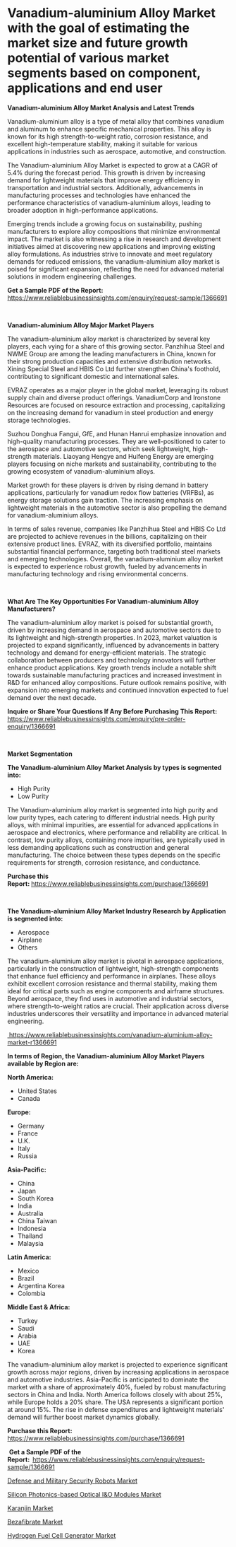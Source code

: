 <p><h1>Vanadium-aluminium Alloy Market with the goal of estimating the market size and future growth potential of various market segments based on component, applications and end user</h1></p><p><strong>Vanadium-aluminium Alloy Market Analysis and Latest Trends</strong></p>
<p><p>Vanadium-aluminium alloy is a type of metal alloy that combines vanadium and aluminum to enhance specific mechanical properties. This alloy is known for its high strength-to-weight ratio, corrosion resistance, and excellent high-temperature stability, making it suitable for various applications in industries such as aerospace, automotive, and construction.</p><p>The Vanadium-aluminium Alloy Market is expected to grow at a CAGR of 5.4% during the forecast period. This growth is driven by increasing demand for lightweight materials that improve energy efficiency in transportation and industrial sectors. Additionally, advancements in manufacturing processes and technologies have enhanced the performance characteristics of vanadium-aluminium alloys, leading to broader adoption in high-performance applications.</p><p>Emerging trends include a growing focus on sustainability, pushing manufacturers to explore alloy compositions that minimize environmental impact. The market is also witnessing a rise in research and development initiatives aimed at discovering new applications and improving existing alloy formulations. As industries strive to innovate and meet regulatory demands for reduced emissions, the vanadium-aluminium alloy market is poised for significant expansion, reflecting the need for advanced material solutions in modern engineering challenges.</p></p>
<p><strong>Get a Sample PDF of the Report:&nbsp;</strong> <a href="https://www.reliablebusinessinsights.com/enquiry/request-sample/1366691?utm_campaign=1106&utm_medium=2&utm_source=Github&utm_content=ia&utm_term=26122024&utm_id=vanadium-aluminium-alloy">https://www.reliablebusinessinsights.com/enquiry/request-sample/1366691</a></p>
<p>&nbsp;</p>
<p><strong>Vanadium-aluminium Alloy Major Market Players</strong></p>
<p><p>The vanadium-aluminium alloy market is characterized by several key players, each vying for a share of this growing sector. Panzhihua Steel and NWME Group are among the leading manufacturers in China, known for their strong production capacities and extensive distribution networks. Xining Special Steel and HBIS Co Ltd further strengthen China's foothold, contributing to significant domestic and international sales.</p><p>EVRAZ operates as a major player in the global market, leveraging its robust supply chain and diverse product offerings. VanadiumCorp and Ironstone Resources are focused on resource extraction and processing, capitalizing on the increasing demand for vanadium in steel production and energy storage technologies.</p><p>Suzhou Donghua Fangui, GfE, and Hunan Hanrui emphasize innovation and high-quality manufacturing processes. They are well-positioned to cater to the aerospace and automotive sectors, which seek lightweight, high-strength materials. Liaoyang Hengye and Huifeng Energy are emerging players focusing on niche markets and sustainability, contributing to the growing ecosystem of vanadium-aluminium alloys.</p><p>Market growth for these players is driven by rising demand in battery applications, particularly for vanadium redox flow batteries (VRFBs), as energy storage solutions gain traction. The increasing emphasis on lightweight materials in the automotive sector is also propelling the demand for vanadium-aluminium alloys.</p><p>In terms of sales revenue, companies like Panzhihua Steel and HBIS Co Ltd are projected to achieve revenues in the billions, capitalizing on their extensive product lines. EVRAZ, with its diversified portfolio, maintains substantial financial performance, targeting both traditional steel markets and emerging technologies. Overall, the vanadium-aluminium alloy market is expected to experience robust growth, fueled by advancements in manufacturing technology and rising environmental concerns.</p></p>
<p>&nbsp;</p>
<p><strong>What Are The Key Opportunities For Vanadium-aluminium Alloy Manufacturers?</strong></p>
<p><p>The vanadium-aluminium alloy market is poised for substantial growth, driven by increasing demand in aerospace and automotive sectors due to its lightweight and high-strength properties. In 2023, market valuation is projected to expand significantly, influenced by advancements in battery technology and demand for energy-efficient materials. The strategic collaboration between producers and technology innovators will further enhance product applications. Key growth trends include a notable shift towards sustainable manufacturing practices and increased investment in R&D for enhanced alloy compositions. Future outlook remains positive, with expansion into emerging markets and continued innovation expected to fuel demand over the next decade.</p></p>
<p><strong>Inquire or Share Your Questions If Any Before Purchasing This Report:</strong> <a href="https://www.reliablebusinessinsights.com/enquiry/pre-order-enquiry/1366691?utm_campaign=1106&utm_medium=2&utm_source=Github&utm_content=ia&utm_term=26122024&utm_id=vanadium-aluminium-alloy">https://www.reliablebusinessinsights.com/enquiry/pre-order-enquiry/1366691</a></p>
<p>&nbsp;</p>
<p><strong>Market Segmentation</strong></p>
<p><strong>The Vanadium-aluminium Alloy Market Analysis by types is segmented into:</strong></p>
<p><ul><li>High Purity</li><li>Low Purity</li></ul></p>
<p><p>The Vanadium-aluminium alloy market is segmented into high purity and low purity types, each catering to different industrial needs. High purity alloys, with minimal impurities, are essential for advanced applications in aerospace and electronics, where performance and reliability are critical. In contrast, low purity alloys, containing more impurities, are typically used in less demanding applications such as construction and general manufacturing. The choice between these types depends on the specific requirements for strength, corrosion resistance, and conductance.</p></p>
<p><strong>Purchase this Report:&nbsp;</strong><a href="https://www.reliablebusinessinsights.com/purchase/1366691?utm_campaign=1106&utm_medium=2&utm_source=Github&utm_content=ia&utm_term=26122024&utm_id=vanadium-aluminium-alloy">https://www.reliablebusinessinsights.com/purchase/1366691</a></p>
<p>&nbsp;</p>
<p><strong>The Vanadium-aluminium Alloy Market Industry Research by Application is segmented into:</strong></p>
<p><ul><li>Aerospace</li><li>Airplane</li><li>Others</li></ul></p>
<p><p>The vanadium-aluminium alloy market is pivotal in aerospace applications, particularly in the construction of lightweight, high-strength components that enhance fuel efficiency and performance in airplanes. These alloys exhibit excellent corrosion resistance and thermal stability, making them ideal for critical parts such as engine components and airframe structures. Beyond aerospace, they find uses in automotive and industrial sectors, where strength-to-weight ratios are crucial. Their application across diverse industries underscores their versatility and importance in advanced material engineering.</p></p>
<p><a href="https://www.reliablebusinessinsights.com/vanadium-aluminium-alloy-market-r1366691?utm_campaign=1106&utm_medium=2&utm_source=Github&utm_content=ia&utm_term=26122024&utm_id=vanadium-aluminium-alloy">&nbsp;https://www.reliablebusinessinsights.com/vanadium-aluminium-alloy-market-r1366691</a></p>
<p><strong>In terms of Region, the Vanadium-aluminium Alloy Market Players available by Region are:</strong></p>
<p>
    <p> <strong> North America: </strong>
        <ul>
            <li>United States</li>
            <li>Canada</li>
        </ul>
        </p> 
    <p> <strong> Europe: </strong>
        <ul>
            <li>Germany</li>
            <li>France</li>
            <li>U.K.</li>
            <li>Italy</li>
            <li>Russia</li>
        </ul>
        </p> 
    <p> <strong> Asia-Pacific: </strong>
        <ul>
            <li>China</li>
            <li>Japan</li>
            <li>South Korea</li>
            <li>India</li>
            <li>Australia</li>
            <li>China Taiwan</li>
            <li>Indonesia</li>
            <li>Thailand</li>
            <li>Malaysia</li>
        </ul>
        </p> 
    <p> <strong> Latin America: </strong>
        <ul>
            <li>Mexico</li>
            <li>Brazil</li>
            <li>Argentina Korea</li>
            <li>Colombia</li>
        </ul>
        </p> 
    <p> <strong> Middle East & Africa: </strong>
        <ul>
            <li>Turkey</li>
            <li>Saudi</li>
            <li>Arabia</li>
            <li>UAE</li>
            <li>Korea</li>
        </ul>
    </p>
    </p>
<p><p>The vanadium-aluminium alloy market is projected to experience significant growth across major regions, driven by increasing applications in aerospace and automotive industries. Asia-Pacific is anticipated to dominate the market with a share of approximately 40%, fueled by robust manufacturing sectors in China and India. North America follows closely with about 25%, while Europe holds a 20% share. The USA represents a significant portion at around 15%. The rise in defense expenditures and lightweight materials' demand will further boost market dynamics globally.</p></p>
<p><strong>Purchase this Report: </strong><a href="https://www.reliablebusinessinsights.com/purchase/1366691?utm_campaign=1106&utm_medium=2&utm_source=Github&utm_content=ia&utm_term=26122024&utm_id=vanadium-aluminium-alloy">https://www.reliablebusinessinsights.com/purchase/1366691</a></p>
<p>&nbsp;<strong>Get a Sample PDF of the Report:&nbsp;&nbsp;</strong><a href="https://www.reliablebusinessinsights.com/enquiry/request-sample/1366691?utm_campaign=1106&utm_medium=2&utm_source=Github&utm_content=ia&utm_term=26122024&utm_id=vanadium-aluminium-alloy">https://www.reliablebusinessinsights.com/enquiry/request-sample/1366691</a></p>
<p><strong></strong></p>
<p><p><a href="https://github.com/hillsmyung726/Market-Research-Report-List-1/blob/main/defense-and-military-security-robots-market.md?utm_campaign=1106&utm_medium=2&utm_source=Github&utm_content=ia&utm_term=26122024&utm_id=vanadium-aluminium-alloy">Defense and Military Security Robots Market</a></p><p><a href="https://github.com/NargisHussain75/Market-Research-Report-List-1/blob/main/silicon-photonics-based-optical-io-modules-market.md?utm_campaign=1106&utm_medium=2&utm_source=Github&utm_content=ia&utm_term=26122024&utm_id=vanadium-aluminium-alloy">Silicon Photonics-based Optical I&O Modules Market</a></p><p><a href="https://www.linkedin.com/pulse/karanjin-market-size-expected-grow-64-cagr-2024-2031-addressing-4w9je?utm_campaign=1106&utm_medium=2&utm_source=Github&utm_content=ia&utm_term=26122024&utm_id=vanadium-aluminium-alloy">Karanjin Market</a></p><p><a href="https://www.linkedin.com/pulse/c-glance-reports-anmec?utm_campaign=1106&utm_medium=2&utm_source=Github&utm_content=ia&utm_term=26122024&utm_id=vanadium-aluminium-alloy">Bezafibrate Market</a></p><p><a href="https://www.linkedin.com/pulse/thorough-examination-global-hydrogen-fuel-cell-generator-xx47e?utm_campaign=1106&utm_medium=2&utm_source=Github&utm_content=ia&utm_term=26122024&utm_id=vanadium-aluminium-alloy">Hydrogen Fuel Cell Generator Market</a></p></p>